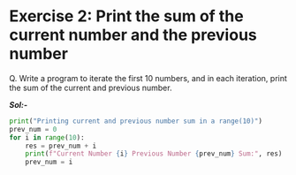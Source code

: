 # Exercise 2: Print the sum of the current number and the previous number

Q. Write a program to iterate the first 10 numbers, and in each iteration, print the sum of the current and previous number.

***Sol:-***

```python
print("Printing current and previous number sum in a range(10)")
prev_num = 0
for i in range(10):
    res = prev_num + i
    print(f"Current Number {i} Previous Number {prev_num} Sum:", res)
    prev_num = i
```
